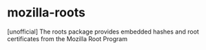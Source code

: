 # mozilla-roots
[unofficial] The roots package provides embedded hashes and root certificates from the Mozilla Root Program

